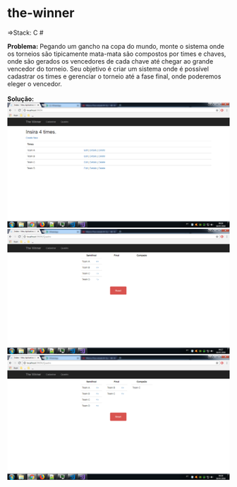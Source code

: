 # the-winner
=>Stack: C #

<strong>Problema:</strong>
Pegando um gancho na copa do mundo, monte o sistema onde os torneios são
tipicamente mata-mata são compostos por times e chaves, onde são gerados
os vencedores de cada chave até chegar ao grande vencedor do torneio. Seu
objetivo é criar um sistema onde é possível cadastrar os times e gerenciar o
torneio até a fase final, onde poderemos eleger o vencedor.
<br/><br/>
<strong>Solução:</strong>
![alt text](https://raw.githubusercontent.com/lucasmpbarga/the-winner/master/Screens/desktop_1.PNG)
![alt text](https://raw.githubusercontent.com/lucasmpbarga/the-winner/master/Screens/desktop_2.PNG)
![alt text](https://raw.githubusercontent.com/lucasmpbarga/the-winner/master/Screens/desktop_3.PNG)
